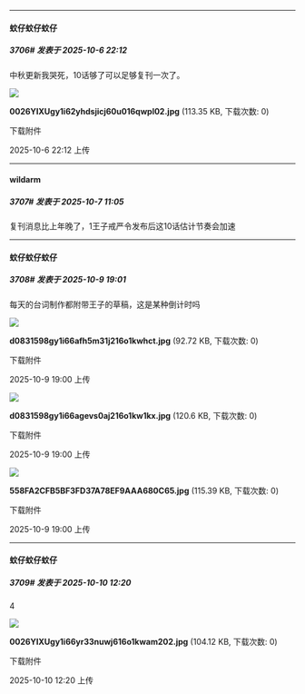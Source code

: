 ﻿
*****

####  蚊仔蚊仔蚊仔  
##### 3706#       发表于 2025-10-6 22:12

中秋更新我哭死，10话够了可以足够复刊一次了。

<img src="https://img.stage1st.com/forum/202510/06/221211fcnzjcjjh7lj7hla.jpg" referrerpolicy="no-referrer">

<strong>0026YIXUgy1i62yhdsjicj60u016qwpl02.jpg</strong> (113.35 KB, 下载次数: 0)

下载附件

2025-10-6 22:12 上传


*****

####  wildarm  
##### 3707#       发表于 2025-10-7 11:05

复刊消息比上年晚了，1王子戒严令发布后这10话估计节奏会加速


*****

####  蚊仔蚊仔蚊仔  
##### 3708#       发表于 2025-10-9 19:01

每天的台词制作都附带王子的草稿，这是某种倒计时吗

<img src="https://img.stage1st.com/forum/202510/09/190018pyg7c001wm6py71f.jpg" referrerpolicy="no-referrer">

<strong>d0831598gy1i66afh5m31j216o1kwhct.jpg</strong> (92.72 KB, 下载次数: 0)

下载附件

2025-10-9 19:00 上传

<img src="https://img.stage1st.com/forum/202510/09/190019q04q0czmmi8p4ri2.jpg" referrerpolicy="no-referrer">

<strong>d0831598gy1i66agevs0aj216o1kw1kx.jpg</strong> (120.6 KB, 下载次数: 0)

下载附件

2025-10-9 19:00 上传

<img src="https://img.stage1st.com/forum/202510/09/190018wtzhlww0eywxzup0.jpg" referrerpolicy="no-referrer">

<strong>558FA2CFB5BF3FD37A78EF9AAA680C65.jpg</strong> (115.39 KB, 下载次数: 0)

下载附件

2025-10-9 19:00 上传


*****

####  蚊仔蚊仔蚊仔  
##### 3709#       发表于 2025-10-10 12:20

4

<img src="https://img.stage1st.com/forum/202510/10/122012gx63977jll9ejevj.jpg" referrerpolicy="no-referrer">

<strong>0026YIXUgy1i66yr33nuwj616o1kwam202.jpg</strong> (104.12 KB, 下载次数: 0)

下载附件

2025-10-10 12:20 上传

